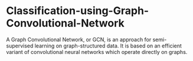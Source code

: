 # Classification-using-Graph-Convolutional-Network
A Graph Convolutional Network, or GCN, is an approach for semi-supervised learning on graph-structured data. It is based on an efficient variant of convolutional neural networks which operate directly on graphs.
